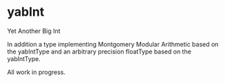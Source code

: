 # yabInt
Yet Another Big Int

In addition a type implementing Montgomery Modular Arithmetic  based on the yabIntType and an arbitrary precision floatType based on the yabIntType.

All work in progress.
